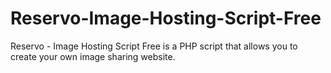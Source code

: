 # Reservo-Image-Hosting-Script-Free
Reservo - Image Hosting Script Free is a PHP script that allows you to create your own image sharing website. 
